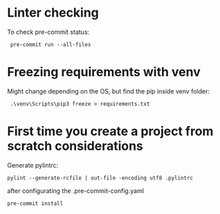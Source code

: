 # Linter checking

To check pre-commit status:

```
 pre-commit run --all-files
```

# Freezing requirements with venv

Might change depending on the OS, but find the pip inside venv folder:

```
 .\venv\Scripts\pip3 freeze > requirements.txt
```

# First time you create a project from scratch considerations

Generate pylintrc:

```
pylint --generate-rcfile | out-file -encoding utf8 .pylintrc
```

after configurating the .pre-commit-config.yaml

```
pre-commit install
```
